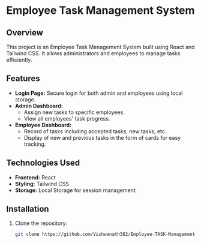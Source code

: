 # Employee Task Management System

## Overview
This project is an Employee Task Management System built using React and Tailwind CSS. It allows administrators and employees to manage tasks efficiently. 

## Features
- **Login Page:** Secure login for both admin and employees using local storage.
- **Admin Dashboard:** 
  - Assign new tasks to specific employees.
  - View all employees' task progress.
- **Employee Dashboard:** 
  - Record of tasks including accepted tasks, new tasks, etc.
  - Display of new and previous tasks in the form of cards for easy tracking.

## Technologies Used
- **Frontend:** React
- **Styling:** Tailwind CSS
- **Storage:** Local Storage for session management

## Installation
1. Clone the repository:
   ```bash
   git clone https://github.com/Vishwanath362/Employee-TASK-Management.git
